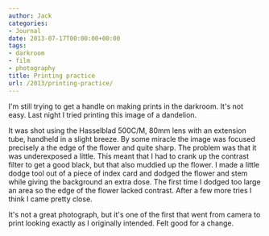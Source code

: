 ```yaml
---
author: Jack
categories:
- Journal
date: 2013-07-17T00:00:00+00:00
tags:
- darkroom
- film
- photography
title: Printing practice
url: /2013/printing-practice/
---
```


I'm still trying to get a handle on making prints in the darkroom. It's not easy. Last night I tried printing this image of a dandelion.

It was shot using the Hasselblad 500C/M, 80mm lens with an extension tube, handheld in a slight breeze. By some miracle the image was focused precisely a the edge of the flower and quite sharp. The problem was that it was underexposed a little. This meant that I had to crank up the contrast filter to get a good black, but that also muddied up the flower. I made a little dodge tool out of a piece of index card and dodged the flower and stem while giving the background an extra dose. The first time I dodged too large an area so the edge of the flower lacked contrast. After a few more tries I think I came pretty close.

It's not a great photograph, but it's one of the first that went from camera to print looking exactly as I originally intended. Felt good for a change.

&nbsp;